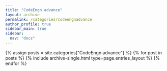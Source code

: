 ```yaml
---
title: "CodeEngn advance"
layout: archive
permalink: /categories/codeengnadvance
author_profile: true
sidebar_main: true
sidebar:
  nav: "docs"
---
```



{% assign posts = site.categories["CodeEngn advance"] %}
{% for post in posts %} {% include archive-single.html type=page.entries_layout %} {% endfor %}
